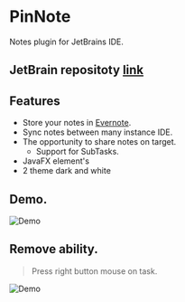 # PinNote
Notes plugin for JetBrains IDE. 

## JetBrain repositoty [link](https://plugins.jetbrains.com/plugin/11224-pinnote)

Features
--------
 * Store your notes in [Evernote](https://evernote.com).
 * Sync notes between many instance IDE.
 * The opportunity to share notes on target.
    * Support for SubTasks.
 * JavaFX element's
 * 2 theme dark and white
 


## Demo.
![Demo](http://images.vfl.ru/ii/1539356680/aba811a4/23764138_m.png)

## Remove ability.
> Press right button mouse on task.

![Demo](http://images.vfl.ru/ii/1543709552/66517457/24434457_m.jpg)

